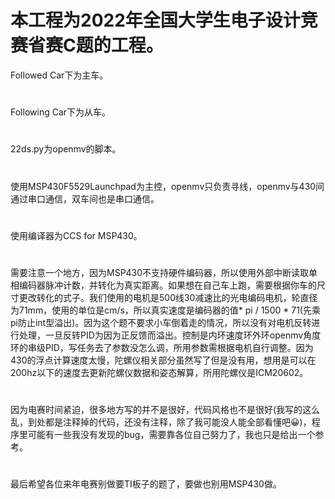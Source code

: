 # 本工程为2022年全国大学生电子设计竞赛省赛C题的工程。
Followed Car下为主车。
#
Following Car下为从车。
# 
22ds.py为openmv的脚本。
# 
使用MSP430F5529Launchpad为主控，openmv只负责寻线，openmv与430间通过串口通信，双车间也是串口通信。
# 
使用编译器为CCS for MSP430。
# 
需要注意一个地方，因为MSP430不支持硬件编码器，所以使用外部中断读取单相编码器脉冲计数，并转化为真实距离。如果想在自己车上跑，需要根据你车的尺寸更改转化的式子。我们使用的电机是500线30减速比的光电编码电机，轮直径为71mm，使用的单位是cm/s，所以真实速度是编码器的值* pi / 1500 * 71(先乘pi防止int型溢出)。因为这个题不要求小车倒着走的情况，所以没有对电机反转进行处理，一旦反转PID为因为正反馈而溢出。控制是内环速度环外环openmv角度环的串级PID，写任务去了参数没怎么调，所用参数需根据电机自行调整。因为430的浮点计算速度太慢，陀螺仪相关部分虽然写了但是没有用，想用是可以在200hz以下的速度去更新陀螺仪数据和姿态解算，所用陀螺仪是ICM20602。
# 
因为电赛时间紧迫，很多地方写的并不是很好，代码风格也不是很好(我写的这么乱，到处都是注释掉的代码，还没有注释，除了我可能没人能全部看懂吧😀)，程序里可能有一些我没有发现的bug，需要靠各位自己努力了，我也只是给出一个参考。
# 
最后希望各位来年电赛别做要TI板子的题了，要做也别用MSP430做。
